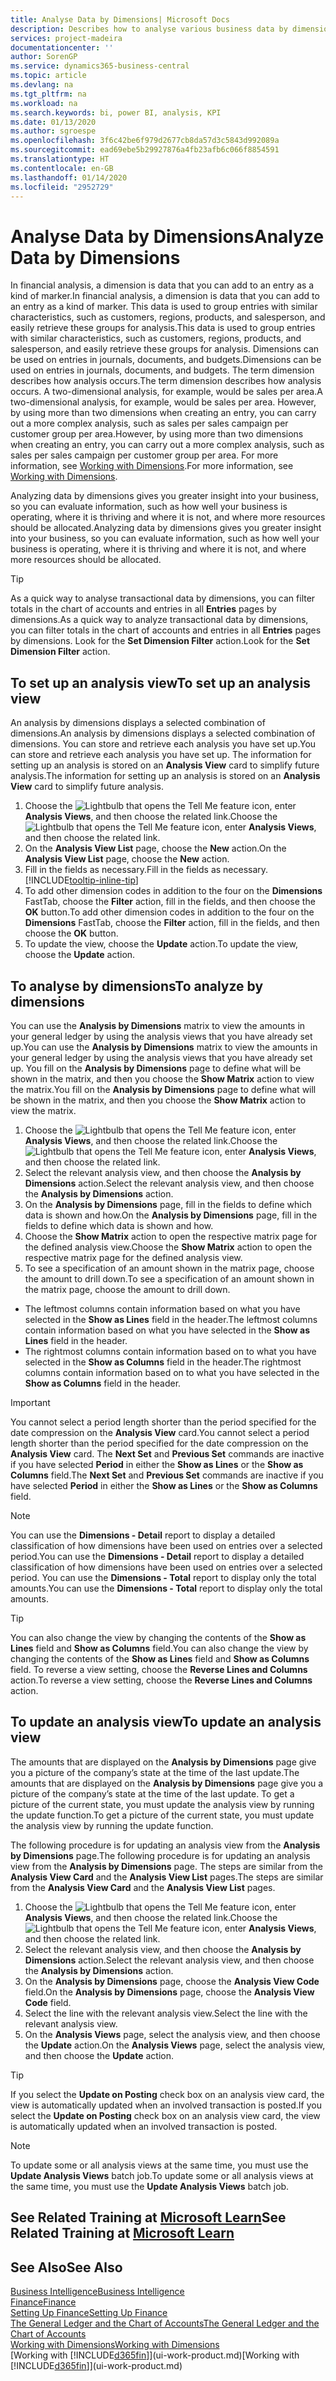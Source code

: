 ```yaml
---
title: Analyse Data by Dimensions| Microsoft Docs
description: Describes how to analyse various business data by dimensions.
services: project-madeira
documentationcenter: ''
author: SorenGP
ms.service: dynamics365-business-central
ms.topic: article
ms.devlang: na
ms.tgt_pltfrm: na
ms.workload: na
ms.search.keywords: bi, power BI, analysis, KPI
ms.date: 01/13/2020
ms.author: sgroespe
ms.openlocfilehash: 3f6c42be6f979d2677cb8da57d3c5843d992089a
ms.sourcegitcommit: ead69ebe5b29927876a4fb23afb6c066f8854591
ms.translationtype: HT
ms.contentlocale: en-GB
ms.lasthandoff: 01/14/2020
ms.locfileid: "2952729"
---
```

#  <a name="analyze-data-by-dimensions"></a><span data-ttu-id="ee711-103">Analyse Data by Dimensions</span><span class="sxs-lookup"><span data-stu-id="ee711-103">Analyze Data by Dimensions</span></span>
<span data-ttu-id="ee711-104">In financial analysis, a dimension is data that you can add to an entry as a kind of marker.</span><span class="sxs-lookup"><span data-stu-id="ee711-104">In financial analysis, a dimension is data that you can add to an entry as a kind of marker.</span></span> <span data-ttu-id="ee711-105">This data is used to group entries with similar characteristics, such as customers, regions, products, and salesperson, and easily retrieve these groups for analysis.</span><span class="sxs-lookup"><span data-stu-id="ee711-105">This data is used to group entries with similar characteristics, such as customers, regions, products, and salesperson, and easily retrieve these groups for analysis.</span></span> <span data-ttu-id="ee711-106">Dimensions can be used on entries in journals, documents, and budgets.</span><span class="sxs-lookup"><span data-stu-id="ee711-106">Dimensions can be used on entries in journals, documents, and budgets.</span></span> <span data-ttu-id="ee711-107">The term dimension describes how analysis occurs.</span><span class="sxs-lookup"><span data-stu-id="ee711-107">The term dimension describes how analysis occurs.</span></span> <span data-ttu-id="ee711-108">A two-dimensional analysis, for example, would be sales per area.</span><span class="sxs-lookup"><span data-stu-id="ee711-108">A two-dimensional analysis, for example, would be sales per area.</span></span> <span data-ttu-id="ee711-109">However, by using more than two dimensions when creating an entry, you can carry out a more complex analysis, such as sales per sales campaign per customer group per area.</span><span class="sxs-lookup"><span data-stu-id="ee711-109">However, by using more than two dimensions when creating an entry, you can carry out a more complex analysis, such as sales per sales campaign per customer group per area.</span></span> <span data-ttu-id="ee711-110">For more information, see [Working with Dimensions](finance-dimensions.md).</span><span class="sxs-lookup"><span data-stu-id="ee711-110">For more information, see [Working with Dimensions](finance-dimensions.md).</span></span>

<span data-ttu-id="ee711-111">Analyzing data by dimensions gives you greater insight into your business, so you can evaluate information, such as how well your business is operating, where it is thriving and where it is not, and where more resources should be allocated.</span><span class="sxs-lookup"><span data-stu-id="ee711-111">Analyzing data by dimensions gives you greater insight into your business, so you can evaluate information, such as how well your business is operating, where it is thriving and where it is not, and where more resources should be allocated.</span></span>

> [!TIP]
> <span data-ttu-id="ee711-112">As a quick way to analyse transactional data by dimensions, you can filter totals in the chart of accounts and entries in all **Entries** pages by dimensions.</span><span class="sxs-lookup"><span data-stu-id="ee711-112">As a quick way to analyze transactional data by dimensions, you can filter totals in the chart of accounts and entries in all **Entries** pages by dimensions.</span></span> <span data-ttu-id="ee711-113">Look for the **Set Dimension Filter** action.</span><span class="sxs-lookup"><span data-stu-id="ee711-113">Look for the **Set Dimension Filter** action.</span></span>

## <a name="to-set-up-an-analysis-view"></a><span data-ttu-id="ee711-114">To set up an analysis view</span><span class="sxs-lookup"><span data-stu-id="ee711-114">To set up an analysis view</span></span>  
<span data-ttu-id="ee711-115">An analysis by dimensions displays a selected combination of dimensions.</span><span class="sxs-lookup"><span data-stu-id="ee711-115">An analysis by dimensions displays a selected combination of dimensions.</span></span> <span data-ttu-id="ee711-116">You can store and retrieve each analysis you have set up.</span><span class="sxs-lookup"><span data-stu-id="ee711-116">You can store and retrieve each analysis you have set up.</span></span> <span data-ttu-id="ee711-117">The information for setting up an analysis is stored on an **Analysis View** card to simplify future analysis.</span><span class="sxs-lookup"><span data-stu-id="ee711-117">The information for setting up an analysis is stored on an **Analysis View** card to simplify future analysis.</span></span>  

1. <span data-ttu-id="ee711-118">Choose the ![Lightbulb that opens the Tell Me feature](media/ui-search/search_small.png "Tell me what you want to do") icon, enter **Analysis Views**, and then choose the related link.</span><span class="sxs-lookup"><span data-stu-id="ee711-118">Choose the ![Lightbulb that opens the Tell Me feature](media/ui-search/search_small.png "Tell me what you want to do") icon, enter **Analysis Views**, and then choose the related link.</span></span>  
2. <span data-ttu-id="ee711-119">On the **Analysis View List** page, choose the **New** action.</span><span class="sxs-lookup"><span data-stu-id="ee711-119">On the **Analysis View List** page, choose the **New** action.</span></span>
3. <span data-ttu-id="ee711-120">Fill in the fields as necessary.</span><span class="sxs-lookup"><span data-stu-id="ee711-120">Fill in the fields as necessary.</span></span> [!INCLUDE[tooltip-inline-tip](includes/tooltip-inline-tip_md.md)]
4. <span data-ttu-id="ee711-121">To add other dimension codes in addition to the four on the **Dimensions** FastTab, choose the **Filter** action, fill in the fields, and then choose the **OK** button.</span><span class="sxs-lookup"><span data-stu-id="ee711-121">To add other dimension codes in addition to the four on the **Dimensions** FastTab, choose the **Filter** action, fill in the fields, and then choose the **OK** button.</span></span>  
5. <span data-ttu-id="ee711-122">To update the view, choose the **Update** action.</span><span class="sxs-lookup"><span data-stu-id="ee711-122">To update the view, choose the **Update** action.</span></span>

## <a name="to-analyze-by-dimensions"></a><span data-ttu-id="ee711-123">To analyse by dimensions</span><span class="sxs-lookup"><span data-stu-id="ee711-123">To analyze by dimensions</span></span>
<span data-ttu-id="ee711-124">You can use the **Analysis by Dimensions** matrix to view the amounts in your general ledger by using the analysis views that you have already set up.</span><span class="sxs-lookup"><span data-stu-id="ee711-124">You can use the **Analysis by Dimensions** matrix to view the amounts in your general ledger by using the analysis views that you have already set up.</span></span> <span data-ttu-id="ee711-125">You fill on the **Analysis by Dimensions** page to define what will be shown in the matrix, and then you choose the **Show Matrix** action to view the matrix.</span><span class="sxs-lookup"><span data-stu-id="ee711-125">You fill on the **Analysis by Dimensions** page to define what will be shown in the matrix, and then you choose the **Show Matrix** action to view the matrix.</span></span>  

1. <span data-ttu-id="ee711-126">Choose the ![Lightbulb that opens the Tell Me feature](media/ui-search/search_small.png "Tell me what you want to do") icon, enter **Analysis Views**, and then choose the related link.</span><span class="sxs-lookup"><span data-stu-id="ee711-126">Choose the ![Lightbulb that opens the Tell Me feature](media/ui-search/search_small.png "Tell me what you want to do") icon, enter **Analysis Views**, and then choose the related link.</span></span>  
2. <span data-ttu-id="ee711-127">Select the relevant analysis view,  and then choose the **Analysis by Dimensions** action.</span><span class="sxs-lookup"><span data-stu-id="ee711-127">Select the relevant analysis view,  and then choose the **Analysis by Dimensions** action.</span></span>
3. <span data-ttu-id="ee711-128">On the **Analysis by Dimensions** page, fill in the fields to define which data is shown and how.</span><span class="sxs-lookup"><span data-stu-id="ee711-128">On the **Analysis by Dimensions** page, fill in the fields to define which data is shown and how.</span></span>
4. <span data-ttu-id="ee711-129">Choose the **Show Matrix** action to open the respective matrix page for the defined analysis view.</span><span class="sxs-lookup"><span data-stu-id="ee711-129">Choose the **Show Matrix** action to open the respective matrix page for the defined analysis view.</span></span>
5. <span data-ttu-id="ee711-130">To see a specification of an amount shown in the matrix page, choose the amount to drill down.</span><span class="sxs-lookup"><span data-stu-id="ee711-130">To see a specification of an amount shown in the matrix page, choose the amount to drill down.</span></span>  

- <span data-ttu-id="ee711-131">The leftmost columns contain information based on what you have selected in the **Show as Lines** field in the header.</span><span class="sxs-lookup"><span data-stu-id="ee711-131">The leftmost columns contain information based on what you have selected in the **Show as Lines** field in the header.</span></span>  
- <span data-ttu-id="ee711-132">The rightmost columns contain information based on to what you have selected in the **Show as Columns** field in the header.</span><span class="sxs-lookup"><span data-stu-id="ee711-132">The rightmost columns contain information based on to what you have selected in the **Show as Columns** field in the header.</span></span>

> [!IMPORTANT]  
>   <span data-ttu-id="ee711-133">You cannot select a period length shorter than the period specified for the date compression on the **Analysis View** card.</span><span class="sxs-lookup"><span data-stu-id="ee711-133">You cannot select a period length shorter than the period specified for the date compression on the **Analysis View** card.</span></span> <span data-ttu-id="ee711-134">The **Next Set** and **Previous Set** commands are inactive if you have selected **Period** in either the **Show as Lines** or the **Show as Columns** field.</span><span class="sxs-lookup"><span data-stu-id="ee711-134">The **Next Set** and **Previous Set** commands are inactive if you have selected **Period** in either the **Show as Lines** or the **Show as Columns** field.</span></span>  

> [!NOTE]  
>   <span data-ttu-id="ee711-135">You can use the **Dimensions - Detail** report to display a detailed classification of how dimensions have been used on entries over a selected period.</span><span class="sxs-lookup"><span data-stu-id="ee711-135">You can use the **Dimensions - Detail** report to display a detailed classification of how dimensions have been used on entries over a selected period.</span></span> <span data-ttu-id="ee711-136">You can use the **Dimensions - Total** report to display only the total amounts.</span><span class="sxs-lookup"><span data-stu-id="ee711-136">You can use the **Dimensions - Total** report to display only the total amounts.</span></span>  

> [!TIP]  
>   <span data-ttu-id="ee711-137">You can also change the view by changing the contents of the **Show as Lines** field and **Show as Columns** field.</span><span class="sxs-lookup"><span data-stu-id="ee711-137">You can also change the view by changing the contents of the **Show as Lines** field and **Show as Columns** field.</span></span> <span data-ttu-id="ee711-138">To reverse a view setting, choose the **Reverse Lines and Columns** action.</span><span class="sxs-lookup"><span data-stu-id="ee711-138">To reverse a view setting, choose the **Reverse Lines and Columns** action.</span></span>

## <a name="to-update-an-analysis-view"></a><span data-ttu-id="ee711-139">To update an analysis view</span><span class="sxs-lookup"><span data-stu-id="ee711-139">To update an analysis view</span></span>  
<span data-ttu-id="ee711-140">The amounts that are displayed on the **Analysis by Dimensions** page give you a picture of the company’s state at the time of the last update.</span><span class="sxs-lookup"><span data-stu-id="ee711-140">The amounts that are displayed on the **Analysis by Dimensions** page give you a picture of the company’s state at the time of the last update.</span></span> <span data-ttu-id="ee711-141">To get a picture of the current state, you must update the analysis view by running the update function.</span><span class="sxs-lookup"><span data-stu-id="ee711-141">To get a picture of the current state, you must update the analysis view by running the update function.</span></span>

<span data-ttu-id="ee711-142">The following procedure is for updating an analysis view from the **Analysis by Dimensions** page.</span><span class="sxs-lookup"><span data-stu-id="ee711-142">The following procedure is for updating an analysis view from the **Analysis by Dimensions** page.</span></span> <span data-ttu-id="ee711-143">The steps are similar from the **Analysis View Card** and the **Analysis View List** pages.</span><span class="sxs-lookup"><span data-stu-id="ee711-143">The steps are similar from the **Analysis View Card** and the **Analysis View List** pages.</span></span>  

1. <span data-ttu-id="ee711-144">Choose the ![Lightbulb that opens the Tell Me feature](media/ui-search/search_small.png "Tell me what you want to do") icon, enter **Analysis Views**, and then choose the related link.</span><span class="sxs-lookup"><span data-stu-id="ee711-144">Choose the ![Lightbulb that opens the Tell Me feature](media/ui-search/search_small.png "Tell me what you want to do") icon, enter **Analysis Views**, and then choose the related link.</span></span>
2. <span data-ttu-id="ee711-145">Select the relevant analysis view,  and then choose the **Analysis by Dimensions** action.</span><span class="sxs-lookup"><span data-stu-id="ee711-145">Select the relevant analysis view,  and then choose the **Analysis by Dimensions** action.</span></span>
2. <span data-ttu-id="ee711-146">On the **Analysis by Dimensions** page, choose the **Analysis View Code** field.</span><span class="sxs-lookup"><span data-stu-id="ee711-146">On the **Analysis by Dimensions** page, choose the **Analysis View Code** field.</span></span>  
3. <span data-ttu-id="ee711-147">Select the line with the relevant analysis view.</span><span class="sxs-lookup"><span data-stu-id="ee711-147">Select the line with the relevant analysis view.</span></span>  
4. <span data-ttu-id="ee711-148">On the **Analysis Views** page, select the analysis view, and then choose the **Update** action.</span><span class="sxs-lookup"><span data-stu-id="ee711-148">On the **Analysis Views** page, select the analysis view, and then choose the **Update** action.</span></span>  

> [!TIP]  
>   <span data-ttu-id="ee711-149">If you select the **Update on Posting** check box on an analysis view card, the view is automatically updated when an involved transaction is posted.</span><span class="sxs-lookup"><span data-stu-id="ee711-149">If you select the **Update on Posting** check box on an analysis view card, the view is automatically updated when an involved transaction is posted.</span></span>

> [!NOTE]  
>   <span data-ttu-id="ee711-150">To update some or all analysis views at the same time, you must use the **Update Analysis Views** batch job.</span><span class="sxs-lookup"><span data-stu-id="ee711-150">To update some or all analysis views at the same time, you must use the **Update Analysis Views** batch job.</span></span>  

## <a name="see-related-training-at-microsoft-learnlearnmodulesdimensions-financial-reports-dynamics-365-business-centralindex"></a><span data-ttu-id="ee711-151">See Related Training at [Microsoft Learn](/learn/modules/dimensions-financial-reports-dynamics-365-business-central/index)</span><span class="sxs-lookup"><span data-stu-id="ee711-151">See Related Training at [Microsoft Learn](/learn/modules/dimensions-financial-reports-dynamics-365-business-central/index)</span></span>

## <a name="see-also"></a><span data-ttu-id="ee711-152">See Also</span><span class="sxs-lookup"><span data-stu-id="ee711-152">See Also</span></span>
[<span data-ttu-id="ee711-153">Business Intelligence</span><span class="sxs-lookup"><span data-stu-id="ee711-153">Business Intelligence</span></span>](bi.md)  
[<span data-ttu-id="ee711-154">Finance</span><span class="sxs-lookup"><span data-stu-id="ee711-154">Finance</span></span>](finance.md)  
[<span data-ttu-id="ee711-155">Setting Up Finance</span><span class="sxs-lookup"><span data-stu-id="ee711-155">Setting Up Finance</span></span>](finance-setup-finance.md)  
[<span data-ttu-id="ee711-156">The General Ledger and the Chart of Accounts</span><span class="sxs-lookup"><span data-stu-id="ee711-156">The General Ledger and the Chart of Accounts</span></span>](finance-general-ledger.md)  
[<span data-ttu-id="ee711-157">Working with Dimensions</span><span class="sxs-lookup"><span data-stu-id="ee711-157">Working with Dimensions</span></span>](finance-dimensions.md)  
<span data-ttu-id="ee711-158">[Working with [!INCLUDE[d365fin](includes/d365fin_md.md)]](ui-work-product.md)</span><span class="sxs-lookup"><span data-stu-id="ee711-158">[Working with [!INCLUDE[d365fin](includes/d365fin_md.md)]](ui-work-product.md)</span></span>  
